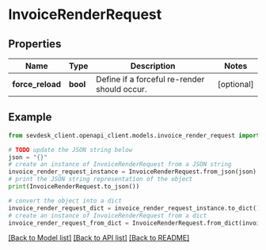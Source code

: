 # InvoiceRenderRequest


## Properties

Name | Type | Description | Notes
------------ | ------------- | ------------- | -------------
**force_reload** | **bool** | Define if a forceful re-render should occur. | [optional] 

## Example

```python
from sevdesk_client.openapi_client.models.invoice_render_request import InvoiceRenderRequest

# TODO update the JSON string below
json = "{}"
# create an instance of InvoiceRenderRequest from a JSON string
invoice_render_request_instance = InvoiceRenderRequest.from_json(json)
# print the JSON string representation of the object
print(InvoiceRenderRequest.to_json())

# convert the object into a dict
invoice_render_request_dict = invoice_render_request_instance.to_dict()
# create an instance of InvoiceRenderRequest from a dict
invoice_render_request_from_dict = InvoiceRenderRequest.from_dict(invoice_render_request_dict)
```
[[Back to Model list]](../README.md#documentation-for-models) [[Back to API list]](../README.md#documentation-for-api-endpoints) [[Back to README]](../README.md)


